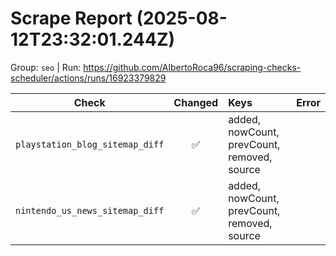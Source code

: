 # Scrape Report (2025-08-12T23:32:01.244Z)

Group: `seo`  |  Run: https://github.com/AlbertoRoca96/scraping-checks-scheduler/actions/runs/16923379829

| Check | Changed | Keys | Error |
|---|:---:|:--|:--|
| `playstation_blog_sitemap_diff` | ✅ | added, nowCount, prevCount, removed, source |  |
| `nintendo_us_news_sitemap_diff` | ✅ | added, nowCount, prevCount, removed, source |  |
